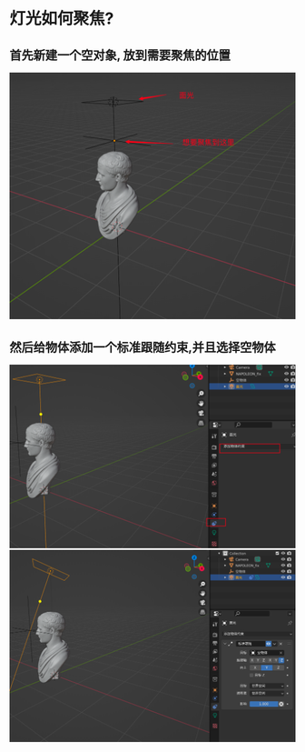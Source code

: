 # 灯光如何聚焦?

## 首先新建一个空对象, 放到需要聚焦的位置
![图 0](/.gitbook/assets/ecf3dfd322e2e9bad260e492906b00106c043f353f4bd784cecaca5e43de26ea.png)  
## 然后给物体添加一个标准跟随约束,并且选择空物体
![图 1](/.gitbook/assets/83e055f481b7a4f2bf827287d14f4dacd40f8f274885c1d8ab34408ba5a53c23.png)  
![图 2](/.gitbook/assets/ae3f422a77a9dfb76e7f6a8ddd187674ddb685ac13c82a1e720d997ed32b8ba6.png)  

